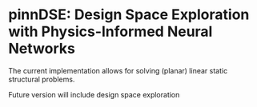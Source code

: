 # pinnDSE: Design Space Exploration with Physics-Informed Neural Networks

The current implementation allows for solving (planar) linear static structural problems.

Future version will include design space exploration
